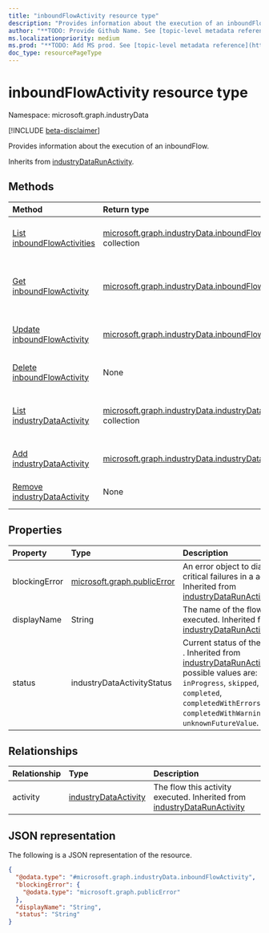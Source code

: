 ```yaml
---
title: "inboundFlowActivity resource type"
description: "Provides information about the execution of an inboundFlow."
author: "**TODO: Provide Github Name. See [topic-level metadata reference](https://aka.ms/msgo?pagePath=API/Document/Guidelines/Metadata)**"
ms.localizationpriority: medium
ms.prod: "**TODO: Add MS prod. See [topic-level metadata reference](https://aka.ms/msgo?pagePath=API/Document/Guidelines/Metadata)**"
doc_type: resourcePageType
---
```


# inboundFlowActivity resource type

Namespace: microsoft.graph.industryData

[!INCLUDE [beta-disclaimer](../../includes/beta-disclaimer.md)]

Provides information about the execution of an inboundFlow.


Inherits from [industryDataRunActivity](../resources/industrydata-industrydatarunactivity.md).

## Methods
|Method|Return type|Description|
|:---|:---|:---|
|[List inboundFlowActivities](../api/industrydata-inboundflowactivity-list.md)|[microsoft.graph.industryData.inboundFlowActivity](../resources/industrydata-inboundflowactivity.md) collection|Get a list of the [inboundFlowActivity](../resources/industrydata-inboundflowactivity.md) objects and their properties.|
|[Get inboundFlowActivity](../api/industrydata-inboundflowactivity-get.md)|[microsoft.graph.industryData.inboundFlowActivity](../resources/industrydata-inboundflowactivity.md)|Read the properties and relationships of an [inboundFlowActivity](../resources/industrydata-inboundflowactivity.md) object.|
|[Update inboundFlowActivity](../api/industrydata-inboundflowactivity-update.md)|[microsoft.graph.industryData.inboundFlowActivity](../resources/industrydata-inboundflowactivity.md)|Update the properties of an [inboundFlowActivity](../resources/industrydata-inboundflowactivity.md) object.|
|[Delete inboundFlowActivity](../api/industrydata-inboundflowactivity-delete.md)|None|Deletes an [inboundFlowActivity](../resources/industrydata-inboundflowactivity.md) object.|
|[List industryDataActivity](../api/industrydata-industrydatarunactivity-list-activity.md)|[microsoft.graph.industryData.industryDataActivity](../resources/industrydata-industrydataactivity.md) collection|Get the industryDataActivity resources from the activity navigation property.|
|[Add industryDataActivity](../api/industrydata-inboundflowactivity-post-activity.md)|[microsoft.graph.industryData.industryDataActivity](../resources/industrydata-industrydataactivity.md)|Add activity by posting to the activity collection.|
|[Remove industryDataActivity](../api/industrydata-inboundflowactivity-delete-activity.md)|None|Remove an [industryDataActivity](../resources/industrydata-industrydataactivity.md) object.|

## Properties
|Property|Type|Description|
|:---|:---|:---|
|blockingError|[microsoft.graph.publicError](../resources/publicerror.md)|An error object to diagnose critical failures in a activity . Inherited from [industryDataRunActivity](../resources/industrydata-industrydatarunactivity.md).|
|displayName|String|The name of the flow being executed. Inherited from [industryDataRunActivity](../resources/industrydata-industrydatarunactivity.md).|
|status|industryDataActivityStatus|Current status of the activity . Inherited from [industryDataRunActivity](../resources/industrydata-industrydatarunactivity.md).The possible values are: `inProgress`, `skipped`, `failed`, `completed`, `completedWithErrors`, `completedWithWarnings`, `unknownFutureValue`.|

## Relationships
|Relationship|Type|Description|
|:---|:---|:---|
|activity|[industryDataActivity](../resources/industrydata-industrydataactivity.md)|The flow this activity executed. Inherited from [industryDataRunActivity](../resources/industrydata-industrydatarunactivity.md)|

## JSON representation
The following is a JSON representation of the resource.
<!-- {
  "blockType": "resource",
  "keyProperty": "id",
  "@odata.type": "microsoft.graph.industryData.inboundFlowActivity",
  "baseType": "microsoft.graph.industryData.industryDataRunActivity",
  "openType": false
}
-->
``` json
{
  "@odata.type": "#microsoft.graph.industryData.inboundFlowActivity",
  "blockingError": {
    "@odata.type": "microsoft.graph.publicError"
  },
  "displayName": "String",
  "status": "String"
}
```

